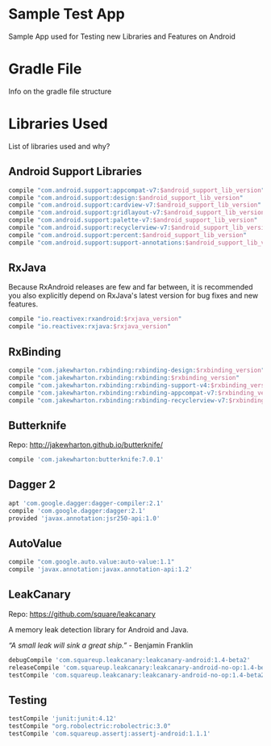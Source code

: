 # Sample Test App

Sample App used for Testing new Libraries and Features on Android

# Gradle File
Info on the gradle file structure

# Libraries Used
List of libraries used and why?

## Android Support Libraries

```gradle
compile "com.android.support:appcompat-v7:$android_support_lib_version"
compile "com.android.support:design:$android_support_lib_version"
compile "com.android.support:cardview-v7:$android_support_lib_version"
compile "com.android.support:gridlayout-v7:$android_support_lib_version"
compile "com.android.support:palette-v7:$android_support_lib_version"
compile "com.android.support:recyclerview-v7:$android_support_lib_version"
compile "com.android.support:percent:$android_support_lib_version"
compile "com.android.support:support-annotations:$android_support_lib_version"
```

## RxJava
Because RxAndroid releases are few and far between, it is recommended you also explicitly depend on RxJava's latest version for bug fixes and new features.

```gradle
compile "io.reactivex:rxandroid:$rxjava_version"
compile "io.reactivex:rxjava:$rxjava_version"
```

## RxBinding
```gradle
compile "com.jakewharton.rxbinding:rxbinding-design:$rxbinding_version"
compile "com.jakewharton.rxbinding:rxbinding:$rxbinding_version"
compile "com.jakewharton.rxbinding:rxbinding-support-v4:$rxbinding_version"
compile "com.jakewharton.rxbinding:rxbinding-appcompat-v7:$rxbinding_version"
compile "com.jakewharton.rxbinding:rxbinding-recyclerview-v7:$rxbinding_version"
```
## Butterknife
Repo: http://jakewharton.github.io/butterknife/
```gradle
compile 'com.jakewharton:butterknife:7.0.1'
```
## Dagger 2
```gradle
apt 'com.google.dagger:dagger-compiler:2.1'
compile 'com.google.dagger:dagger:2.1'
provided 'javax.annotation:jsr250-api:1.0'
```
## AutoValue
```gradle
compile "com.google.auto.value:auto-value:1.1"
compile 'javax.annotation:javax.annotation-api:1.2'
```
## LeakCanary
Repo: https://github.com/square/leakcanary

A memory leak detection library for Android and Java.

*“A small leak will sink a great ship.”* - Benjamin Franklin

```gradle
debugCompile 'com.squareup.leakcanary:leakcanary-android:1.4-beta2'
releaseCompile 'com.squareup.leakcanary:leakcanary-android-no-op:1.4-beta2'
testCompile 'com.squareup.leakcanary:leakcanary-android-no-op:1.4-beta2'
```
## Testing
```gradle
testCompile 'junit:junit:4.12'
testCompile "org.robolectric:robolectric:3.0"
testCompile 'com.squareup.assertj:assertj-android:1.1.1'
```